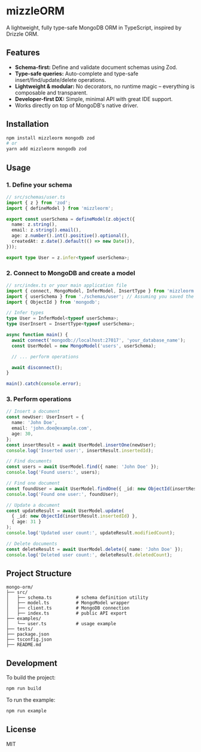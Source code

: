 # mizzleORM

A lightweight, fully type-safe MongoDB ORM in TypeScript, inspired by Drizzle ORM.

## Features

*   **Schema-first:** Define and validate document schemas using Zod.
*   **Type-safe queries:** Auto-complete and type-safe insert/find/update/delete operations.
*   **Lightweight & modular:** No decorators, no runtime magic – everything is composable and transparent.
*   **Developer-first DX:** Simple, minimal API with great IDE support.
*   Works directly on top of MongoDB's native driver.

## Installation

```bash
npm install mizzleorm mongodb zod
# or
yarn add mizzleorm mongodb zod
```

## Usage

### 1. Define your schema

```typescript
// src/schemas/user.ts
import { z } from 'zod';
import { defineModel } from 'mizzleorm';

export const userSchema = defineModel(z.object({
  name: z.string(),
  email: z.string().email(),
  age: z.number().int().positive().optional(),
  createdAt: z.date().default(() => new Date()),
}));

export type User = z.infer<typeof userSchema>;
```

### 2. Connect to MongoDB and create a model

```typescript
// src/index.ts or your main application file
import { connect, MongoModel, InferModel, InsertType } from 'mizzleorm';
import { userSchema } from './schemas/user'; // Assuming you saved the schema above
import { ObjectId } from 'mongodb';

// Infer types
type User = InferModel<typeof userSchema>;
type UserInsert = InsertType<typeof userSchema>;

async function main() {
  await connect('mongodb://localhost:27017', 'your_database_name');
  const UserModel = new MongoModel('users', userSchema);

  // ... perform operations

  await disconnect();
}

main().catch(console.error);
```

### 3. Perform operations

```typescript
// Insert a document
const newUser: UserInsert = {
  name: 'John Doe',
  email: 'john.doe@example.com',
  age: 30,
};
const insertResult = await UserModel.insertOne(newUser);
console.log('Inserted user:', insertResult.insertedId);

// Find documents
const users = await UserModel.find({ name: 'John Doe' });
console.log('Found users:', users);

// Find one document
const foundUser = await UserModel.findOne({ _id: new ObjectId(insertResult.insertedId) });
console.log('Found one user:', foundUser);

// Update a document
const updateResult = await UserModel.update(
  { _id: new ObjectId(insertResult.insertedId) },
  { age: 31 }
);
console.log('Updated user count:', updateResult.modifiedCount);

// Delete documents
const deleteResult = await UserModel.delete({ name: 'John Doe' });
console.log('Deleted user count:', deleteResult.deletedCount);
```

## Project Structure

```
mongo-orm/
├── src/
│   ├── schema.ts         # schema definition utility
│   ├── model.ts          # MongoModel wrapper
│   ├── client.ts         # MongoDB connection
│   ├── index.ts          # public API export
├── examples/
│   └── user.ts           # usage example
├── tests/
├── package.json
├── tsconfig.json
├── README.md
```

## Development

To build the project:

```bash
npm run build
```

To run the example:

```bash
npm run example
```

## License

MIT



